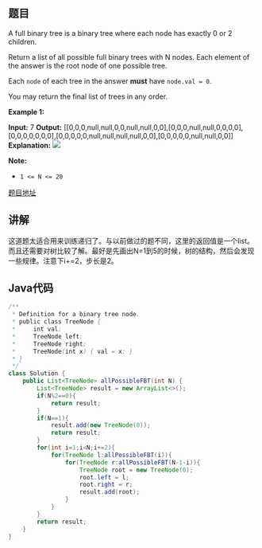 ## 题目

A full binary tree is a binary tree where each node has exactly 0 or 2 children.

Return a list of all possible full binary trees with N nodes.  Each element of the answer is the root node of one possible tree.

Each `node` of each tree in the answer **must** have `node.val = 0`.

You may return the final list of trees in any order.

**Example 1:**

**Input:** 7
**Output:** [[0,0,0,null,null,0,0,null,null,0,0],[0,0,0,null,null,0,0,0,0],[0,0,0,0,0,0,0],[0,0,0,0,0,null,null,null,null,0,0],[0,0,0,0,0,null,null,0,0]]
**Explanation:**
![](https://s3-lc-upload.s3.amazonaws.com/uploads/2018/08/22/fivetrees.png)

**Note:**

- `1 <= N <= 20`

[题目地址](https://leetcode.com/problems/all-possible-full-binary-trees/)

## 讲解

这道题太适合用来训练递归了。与以前做过的题不同，这里的返回值是一个list。而且还需要对树比较了解。最好是先画出N=1到5的时候，树的结构，然后会发现一些规律。注意下i+=2，步长是2。

## Java代码

```java
/**
 * Definition for a binary tree node.
 * public class TreeNode {
 *     int val;
 *     TreeNode left;
 *     TreeNode right;
 *     TreeNode(int x) { val = x; }
 * }
 */
class Solution {
    public List<TreeNode> allPossibleFBT(int N) {
        List<TreeNode> result = new ArrayList<>();
        if(N%2==0){
            return result;
        }
        if(N==1){
            result.add(new TreeNode(0));
            return result;
        }
        for(int i=1;i<N;i+=2){
            for(TreeNode l:allPossibleFBT(i)){
                for(TreeNode r:allPossibleFBT(N-1-i)){
                    TreeNode root = new TreeNode(0);
                    root.left = l;
                    root.right = r;
                    result.add(root);
                }
            }
        }
        return result;
    }
}
```